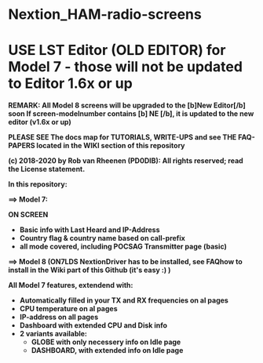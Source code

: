 # Nextion_HAM-radio-screens
# USE LST Editor (OLD EDITOR) for Model 7 - those will not be updated to Editor 1.6x or up


<B>REMARK: All Model 8 screens will be upgraded to the [b]New Editor[/b] soon
           If screen-modelnumber contains [b] NE [/b], it is updated to the new editor (v1.6x or up)

PLEASE SEE The docs map for TUTORIALS, WRITE-UPS and see THE FAQ-PAPERS located in the WIKI section of this repository

(c) 2018-2020 by Rob van Rheenen (PD0DIB): All rights reserved; read the License statement.

In this repository:

==> Model 7:

ON SCREEN
  * Basic info with Last Heard and IP-Address
  * Country flag & country name based on call-prefix
  * all mode covered, including POCSAG Transmitter page (basic)
  
==> Model 8 (ON7LDS NextionDriver has to be installed, see FAQhow to install in the Wiki part of this Github (it's easy :) )

All Model 7 features, extendend with:
  * Automatically filled in your TX and RX frequencies on al pages
  * CPU temperature on al pages
  * IP-address on all pages
  * Dashboard with extended CPU and Disk info
  * 2 variants available:
    + GLOBE with only necessery info on Idle page
    + DASHBOARD, with extended info on Idle page
  

